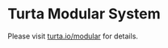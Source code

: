 # Turta Modular System  
Please visit [turta.io/modular](https://www.turta.io/modular "Turta Modular System") for details.